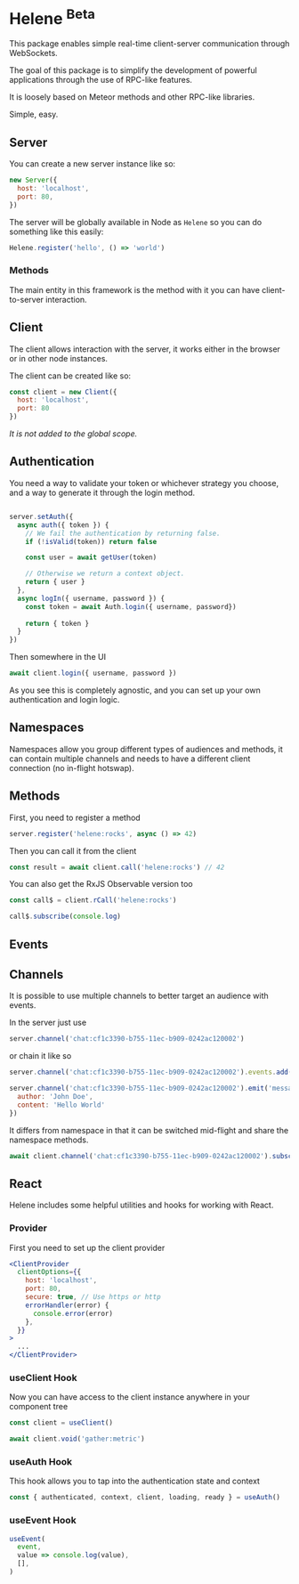 # Helene <sup>Beta</sup>
This package enables simple real-time client-server communication through WebSockets.

The goal of this package is to simplify the development of powerful applications through the use of RPC-like features. 

It is loosely based on Meteor methods and other RPC-like libraries.

Simple, easy.

## Server

You can create a new server instance like so:

```js
new Server({
  host: 'localhost',
  port: 80,
})
```

The server will be globally available in Node as `Helene` so you can do something like this easily:

```js
Helene.register('hello', () => 'world')
```

### Methods

The main entity in this framework is the method with it you can have client-to-server interaction.

## Client

The client allows interaction with the server, it works either in the browser or in other node instances.

The client can be created like so:

```js
const client = new Client({
  host: 'localhost',
  port: 80
})
```

_It is not added to the global scope._

## Authentication

You need a way to validate your token or whichever strategy you choose, and a way to generate it through the login method.


```js

server.setAuth({
  async auth({ token }) {
    // We fail the authentication by returning false.
    if (!isValid(token)) return false

    const user = await getUser(token)

    // Otherwise we return a context object.
    return { user }
  },
  async logIn({ username, password }) {
    const token = await Auth.login({ username, password})
  
    return { token }
  }
})
```

Then somewhere in the UI

```js
await client.login({ username, password })
```

As you see this is completely agnostic, and you can set up your own authentication and login logic.

## Namespaces

Namespaces allow you group different types of audiences and methods, it can contain multiple channels and needs to have a different client connection (no in-flight hotswap).

## Methods

First, you need to register a method

```js
server.register('helene:rocks', async () => 42)
```

Then you can call it from the client

```js
const result = await client.call('helene:rocks') // 42
```

You can also get the RxJS Observable version too

```js
const call$ = client.rCall('helene:rocks')

call$.subscribe(console.log)
```

## Events

## Channels

It is possible to use multiple channels to better target an audience with events. 

In the server just use

```js
server.channel('chat:cf1c3390-b755-11ec-b909-0242ac120002')
```

or chain it like so

```js
server.channel('chat:cf1c3390-b755-11ec-b909-0242ac120002').events.add('message')

server.channel('chat:cf1c3390-b755-11ec-b909-0242ac120002').emit('message', { 
  author: 'John Doe', 
  content: 'Hello World'
})
```

It differs from namespace in that it can be switched mid-flight and share the namespace methods.


```js
await client.channel('chat:cf1c3390-b755-11ec-b909-0242ac120002').subscribe('message')
```

## React

Helene includes some helpful utilities and hooks for working with React.

### Provider

First you need to set up the client provider

```jsx
<ClientProvider
  clientOptions={{
    host: 'localhost',
    port: 80,
    secure: true, // Use https or http
    errorHandler(error) {
      console.error(error)
    },
  }}
>
  ...
</ClientProvider>
```


### useClient Hook

Now you can have access to the client instance anywhere in your component tree

```jsx
const client = useClient()

await client.void('gather:metric')
```

### useAuth Hook

This hook allows you to tap into the authentication state and context

```jsx
const { authenticated, context, client, loading, ready } = useAuth()
```

### useEvent Hook

```jsx
useEvent(
  event,
  value => console.log(value),
  [],
)
```
